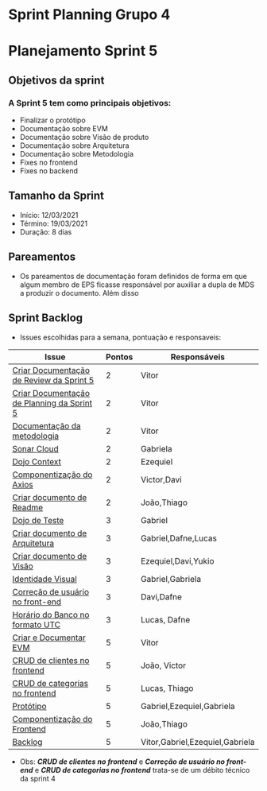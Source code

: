 # Sprint Planning Grupo 4

# Planejamento Sprint 5

## Objetivos da sprint

### A Sprint 5 tem como principais objetivos: 

- Finalizar o protótipo
- Documentação sobre EVM
- Documentação sobre Visão de produto
- Documentação sobre Arquitetura
- Documentação sobre Metodologia
- Fixes no frontend
- Fixes no backend

## Tamanho da Sprint

- Início: 12/03/2021
- Término: 19/03/2021
- Duração: 8 dias

## Pareamentos

- Os pareamentos de documentação foram definidos de forma em que algum membro de EPS ficasse responsável por auxiliar 
a dupla de MDS a produzir o documento. Além disso

## Sprint Backlog

- Issues escolhidas para a semana, pontuação e responsaveis:

|Issue|Pontos|Responsáveis|
|--|--|--|
|[Criar Documentação de Review da Sprint 5]("https://github.com/fga-eps-mds/2020-2-G4/issues/83")|2|Vitor|
|[Criar Documentação de Planning da Sprint 5]("https://github.com/fga-eps-mds/2020-2-G4/issues/82")|2|Vitor|
|[Documentação da metodologia]("https://github.com/fga-eps-mds/2020-2-G4/issues/79")|2|Vitor|
|[Sonar Cloud]("https://github.com/fga-eps-mds/2020-2-G4/issues/78")|2|Gabriela|
|[Dojo Context]("https://github.com/fga-eps-mds/2020-2-G4/issues/91")|2|Ezequiel|
|[Componentização do Axios]("https://github.com/fga-eps-mds/2020-2-G4/issues/80")|2|Victor,Davi|
|[Criar documento de Readme]("https://github.com/fga-eps-mds/2020-2-G4/issues/87")|2|João,Thiago|
|[Dojo de Teste]("https://github.com/fga-eps-mds/2020-2-G4/issues/90")|3|Gabriel|
|[Criar documento de Arquitetura]("https://github.com/fga-eps-mds/2020-2-G4/issues/81")|3|Gabriel,Dafne,Lucas|
|[Criar documento de Visão]("https://github.com/fga-eps-mds/2020-2-G4/issues/84")|3|Ezequiel,Davi,Yukio|
|[Identidade Visual]("https://github.com/fga-eps-mds/2020-2-G4/issues/92")|3|Gabriel,Gabriela|
|[Correção de usuário no front-end]("https://github.com/fga-eps-mds/2020-2-G4/issues/61")|3|Davi,Dafne|
|[Horário do Banco no formato UTC]("https://github.com/fga-eps-mds/2020-2-G4/issues/89")|3|Lucas, Dafne|
|[Criar e Documentar EVM]("https://github.com/fga-eps-mds/2020-2-G4/issues/93")|5|Vitor|
|[CRUD de clientes no frontend]("https://github.com/fga-eps-mds/2020-2-G4/issues/64")|5|João, Victor|
|[CRUD de categorias no frontend]("https://github.com/fga-eps-mds/2020-2-G4/issues/65")|5|Lucas, Thiago|
|[Protótipo]("https://github.com/fga-eps-mds/2020-2-G4/issues/68")|5|Gabriel,Ezequiel,Gabriela|
|[Componentização do Frontend]("https://github.com/fga-eps-mds/2020-2-G4/issues/88")|5|João,Thiago|
|[Backlog]("https://github.com/fga-eps-mds/2020-2-G4/issues/85")|5|Vitor,Gabriel,Ezequiel,Gabriela|

- Obs: ***CRUD de clientes no frontend*** e ***Correção de usuário no front-end*** e ***CRUD de categorias no frontend*** trata-se de um débito técnico da sprint 4
